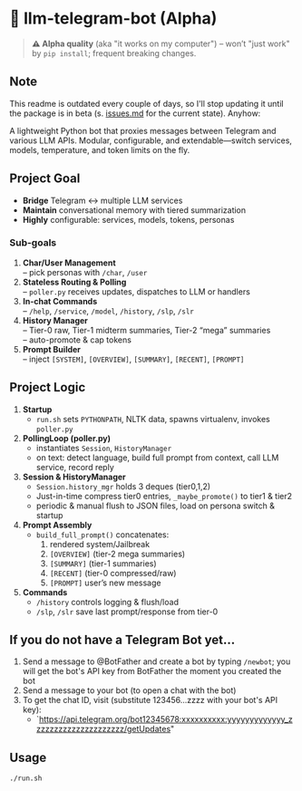 # 🚧 llm-telegram-bot (Alpha)

> **⚠️ Alpha quality** (aka "it works on my computer") – won’t "just work" by `pip install`; frequent breaking changes.

## Note

This readme is outdated every couple of days, so I'll stop updating it until the package
is in beta (s. [issues.md](/issues.md) for the current state). Anyhow:

A lightweight Python bot that proxies messages between Telegram and various LLM APIs.
Modular, configurable, and extendable—switch services, models, temperature, and token limits on the fly.

## Project Goal

- **Bridge** Telegram ↔️ multiple LLM services
- **Maintain** conversational memory with tiered summarization
- **Highly** configurable: services, models, tokens, personas

### Sub-goals

1. **Char/User Management**  
   – pick personas with `/char`, `/user`
2. **Stateless Routing & Polling**  
   – `poller.py` receives updates, dispatches to LLM or handlers
3. **In-chat Commands**  
   – `/help`, `/service`, `/model`, `/history`, `/slp`, `/slr`
4. **History Manager**  
   – Tier-0 raw, Tier-1 midterm summaries, Tier-2 “mega” summaries  
   – auto-promote & cap tokens
5. **Prompt Builder**  
   – inject `[SYSTEM]`, `[OVERVIEW]`, `[SUMMARY]`, `[RECENT]`, `[PROMPT]`

## Project Logic

1. **Startup**
   - `run.sh` sets `PYTHONPATH`, NLTK data, spawns virtualenv, invokes `poller.py`
2. **PollingLoop (poller.py)**
   - instantiates `Session`, `HistoryManager`
   - on text: detect language, build full prompt from context, call LLM service, record reply
3. **Session & HistoryManager**
   - `Session.history_mgr` holds 3 deques (tier0,1,2)
   - Just-in-time compress tier0 entries, `_maybe_promote()` to tier1 & tier2
   - periodic & manual flush to JSON files, load on persona switch & startup
4. **Prompt Assembly**
   - `build_full_prompt()` concatenates:
     1. rendered system/Jailbreak
     2. `[OVERVIEW]` (tier-2 mega summaries)
     3. `[SUMMARY]` (tier-1 summaries)
     4. `[RECENT]` (tier-0 compressed/raw)
     5. `[PROMPT]` user’s new message
5. **Commands**
   - `/history` controls logging & flush/load
   - `/slp`, `/slr` save last prompt/response from tier-0

## If you do not have a Telegram Bot yet...

1. Send a message to @BotFather and create a bot by typing `/newbot`; you will get the bot's API key from BotFather the moment you created the bot
2. Send a message to your bot (to open a chat with the bot)
3. To get the chat ID, visit (substitute 123456...zzzz with your bot's API key):
   - `https://api.telegram.org/bot12345678:xxxxxxxxxx:yyyyyyyyyyyyy_zzzzzzzzzzzzzzzzzzzzz/getUpdates"

## Usage

```bash
./run.sh
```
